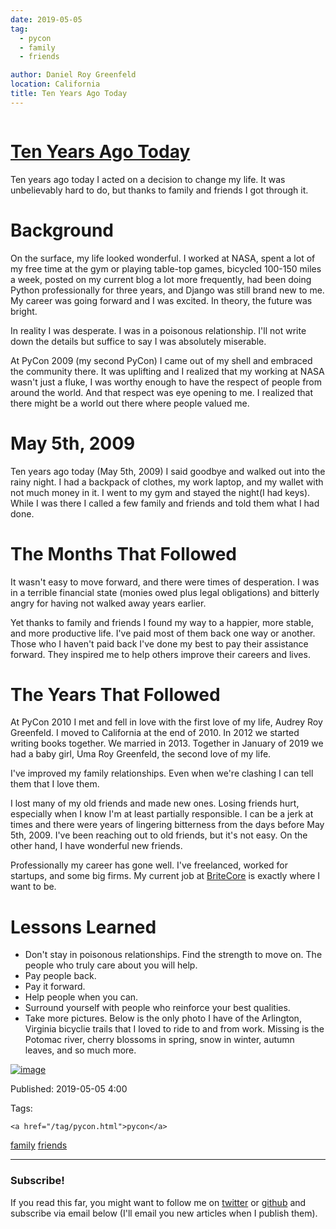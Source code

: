 ```yaml
---
date: 2019-05-05
tag: 
  - pycon
  - family
  - friends

author: Daniel Roy Greenfeld
location: California
title: Ten Years Ago Today
---
```

<div class="twelve wide column">

<h1 class="ui block header">
<div class="content">
<a href="/ten-years-ago-today.html">Ten Years Ago Today</a>
</div>
</h1>
<p>Ten years ago today I acted on a decision to change my life. It was unbelievably hard to do, but thanks to family and friends I got through it.</p>
<h1 id="background">Background</h1>
<p>On the surface, my life looked wonderful. I worked at NASA, spent a lot of my free time at the gym or playing table-top games, bicycled 100-150 miles a week, posted on my current blog a lot more frequently, had been doing Python professionally for three years, and Django was still brand new to me. My career was going forward and I was excited. In theory, the future was bright.</p>
<p>In reality I was desperate. I was in a poisonous relationship. I'll not write down the details but suffice to say I was absolutely miserable.</p>
<p>At PyCon 2009 (my second PyCon) I came out of my shell and embraced the community there. It was uplifting and I realized that my working at NASA wasn't just a fluke, I was worthy enough to have the respect of people from around the world. And that respect was eye opening to me. I realized that there might be a world out there where people valued me.</p>
<h1 id="may-5th-2009">May 5th, 2009</h1>
<p>Ten years ago today (May 5th, 2009) I said goodbye and walked out into the rainy night. I had a backpack of clothes, my work laptop, and my wallet with not much money in it. I went to my gym and stayed the night(I had keys). While I was there I called a few family and friends and told them what I had done.</p>
<h1 id="the-months-that-followed">The Months That Followed</h1>
<p>It wasn't easy to move forward, and there were times of desperation. I was in a terrible financial state (monies owed plus legal obligations) and bitterly angry for having not walked away years earlier.</p>
<p>Yet thanks to family and friends I found my way to a happier, more stable, and more productive life. I've paid most of them back one way or another. Those who I haven't paid back I've done my best to pay their assistance forward. They inspired me to help others improve their careers and lives.</p>
<h1 id="the-years-that-followed">The Years That Followed</h1>
<p>At PyCon 2010 I met and fell in love with the first love of my life, Audrey Roy Greenfeld. I moved to California at the end of 2010. In 2012 we started writing books together. We married in 2013. Together in January of 2019 we had a baby girl, Uma Roy Greenfeld, the second love of my life.</p>
<p>I've improved my family relationships. Even when we're clashing I can tell them that I love them.</p>
<p>I lost many of my old friends and made new ones. Losing friends hurt, especially when I know I'm at least partially responsible. I can be a jerk at times and there were years of lingering bitterness from the days before May 5th, 2009. I've been reaching out to old friends, but it's not easy. On the other hand, I have wonderful new friends.</p>
<p>Professionally my career has gone well. I've freelanced, worked for startups, and some big firms. My current job at <a href="http://britecore.com" target="_blank">BriteCore</a> is exactly where I want to be.</p>
<h1 id="lessons-learned">Lessons Learned</h1>
<ul>
<li>Don't stay in poisonous relationships. Find the strength to move on. The people who truly care about you will help.</li>
<li>Pay people back.</li>
<li>Pay it forward.</li>
<li>Help people when you can.</li>
<li>Surround yourself with people who reinforce your best qualities.</li>
<li>Take more pictures. Below is the only photo I have of the Arlington, Virginia bicyclie trails that I loved to ride to and from work. Missing is the Potomac river, cherry blossoms in spring, snow in winter, autumn leaves, and so much more.</li>
</ul>
<p><a href="https://parks.arlingtonva.us/off-street-trails/" target="_blank"><img alt="image" src="https://pydanny.com/static/arlington-trail.jpg"/></a></p>
<p>Published: 2019-05-05 4:00</p>
<p>Tags:
  
    <a href="/tag/pycon.html">pycon</a>
<a href="/tag/family.html">family</a>
<a href="/tag/friends.html">friends</a>
</p>
<hr/>
<h3 class="ui header">Subscribe!</h3>
<p>If you read this far, you might want to follow me on <a href="https://twitter.com/pydanny">twitter</a> or <a href="https://github.com/pydanny">github</a> and subscribe via email below (I'll email you new articles when I publish them).</p>
<!-- Begin MailChimp Signup Form -->
</div>